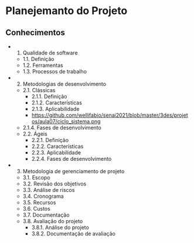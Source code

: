 # Planejemanto do Projeto
## Conhecimentos
- 1. Qualidade de software
	- 1.1. Definição
	- 1.2. Ferramentas
	- 1.3. Processos de trabalho
- 2. Metodologias de desenvolvimento
	- 2.1. Clássicas
		- 2.1.1. Definição
		- 2.1.2. Características
		- 2.1.3. Aplicabilidade
		- https://github.com/wellifabio/senai2021/blob/master/3des/projetos/aula07/ciclo_sistema.png
	- 2.1.4. Fases de desenvolvimento
	- 2.2. Ágeis
		- 2.2.1. Definição
		- 2.2.2. Características
		- 2.2.3. Aplicabilidade
		- 2.2.4. Fases de desenvolvimento
- 3. Metodologia de gerenciamento de projeto
	- 3.1. Escopo
	- 3.2. Revisão dos objetivos
	- 3.3. Análise de riscos
	- 3.4. Cronograma
	- 3.5. Recursos
	- 3.6. Custos
	- 3.7. Documentação
	- 3.8. Avaliação do projeto
		- 3.8.1. Análise do projeto
		- 3.8.2. Documentação de avaliação